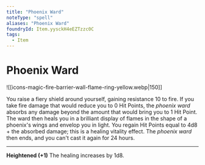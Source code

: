 ```yaml
---
title: "Phoenix Ward"
noteType: "spell"
aliases: "Phoenix Ward"
foundryId: Item.yysckH4eEZTzzc0C
tags:
  - Item
---
```


# Phoenix Ward
![[icons-magic-fire-barrier-wall-flame-ring-yellow.webp|150]]

You raise a fiery shield around yourself, gaining resistance 10 to fire. If you take fire damage that would reduce you to 0 Hit Points, the _phoenix ward_ absorbs any damage beyond the amount that would bring you to 1 Hit Point. The ward then heals you in a brilliant display of flames in the shape of a phoenix's wings and envelop you in light. You regain Hit Points equal to 4d8 + the absorbed damage; this is a healing vitality effect. The _phoenix ward_ then ends, and you can't cast it again for 24 hours.

* * *

**Heightened (+1)** The healing increases by 1d8.
